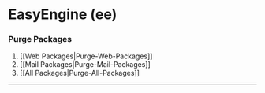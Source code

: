 # **EasyEngine** **(ee)**
### **Purge Packages**
1. [[Web Packages|Purge-Web-Packages]]
1. [[Mail Packages|Purge-Mail-Packages]]
1. [[All Packages|Purge-All-Packages]]

***